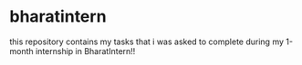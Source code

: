# bharatintern
this repository contains my tasks that i was asked to complete during my 1-month internship in BharatIntern!!
